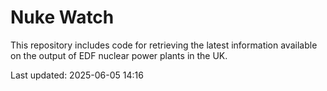 # Nuke Watch

This repository includes code for retrieving the latest information available on the output of EDF nuclear power plants in the UK.

Last updated: 2025-06-05 14:16